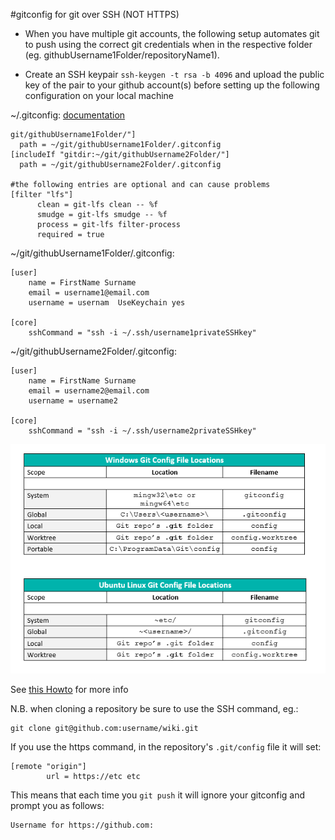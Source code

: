 #gitconfig for git over SSH (NOT HTTPS)

- When you have multiple git accounts, the following setup automates git to push using the correct git credentials when in the respective folder (eg. githubUsername1Folder/repositoryName1).

- Create an SSH keypair `ssh-keygen -t rsa -b 4096` and upload the public key of the pair to your github account(s) before setting up the following configuration on your local machine

~/.gitconfig:		[documentation](https://git-scm.com/docs/git-config#_conditional_includes)
```  UseKeychain yes
git/githubUsername1Folder/"]
  path = ~/git/githubUsername1Folder/.gitconfig
[includeIf "gitdir:~/git/githubUsername2Folder/"]
  path = ~/git/githubUsername2Folder/.gitconfig

#the following entries are optional and can cause problems
[filter "lfs"]
      clean = git-lfs clean -- %f
      smudge = git-lfs smudge -- %f
      process = git-lfs filter-process
      required = true
```

~/git/githubUsername1Folder/.gitconfig:
```
[user]
	name = FirstName Surname
	email = username1@email.com
	username = usernam  UseKeychain yes

[core]
	sshCommand = "ssh -i ~/.ssh/username1privateSSHkey"
```
~/git/githubUsername2Folder/.gitconfig:
```
[user]
	name = FirstName Surname
	email = username2@email.com
	username = username2

[core]
	sshCommand = "ssh -i ~/.ssh/username2privateSSHkey"
```

![tables of git config file locations](./imgs/gitconfig.png)

See [this Howto](https://blog.gitguardian.com/8-easy-steps-to-set-up-multiple-git-accounts/) for more info


N.B. when cloning a repository be sure to use the SSH command, eg.: 
```
git clone git@github.com:username/wiki.git
```
If you use the https command, in the repository's `.git/config` file it will set:
```
[remote "origin"]
        url = https://etc etc
```

This means that each time you `git push` it will ignore your gitconfig and prompt you as follows:
```
Username for https://github.com:
```
